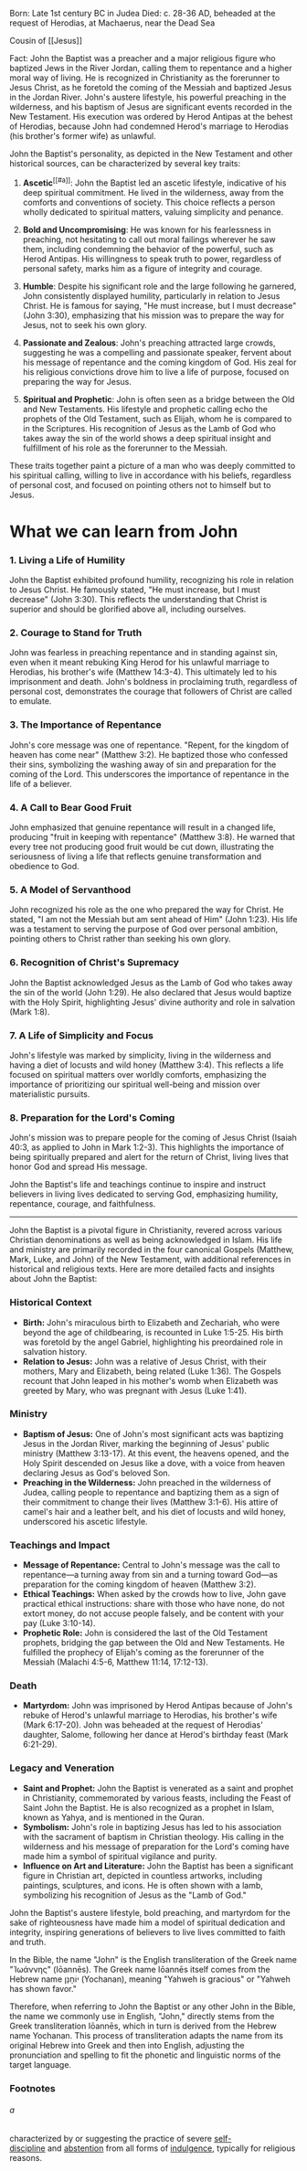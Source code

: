 Born: Late 1st century BC in Judea
Died: c. 28-36 AD, beheaded at the request of Herodias, at Machaerus, near the Dead Sea

Cousin of [[Jesus]]

Fact: John the Baptist was a preacher and a major religious figure who baptized Jews in the River Jordan, calling them to repentance and a higher moral way of living. He is recognized in Christianity as the forerunner to Jesus Christ, as he foretold the coming of the Messiah and baptized Jesus in the Jordan River. John's austere lifestyle, his powerful preaching in the wilderness, and his baptism of Jesus are significant events recorded in the New Testament. His execution was ordered by Herod Antipas at the behest of Herodias, because John had condemned Herod's marriage to Herodias (his brother's former wife) as unlawful.

John the Baptist's personality, as depicted in the New Testament and other historical sources, can be characterized by several key traits:

1. **Ascetic**<sup>[[#a]]</sup>: John the Baptist led an ascetic lifestyle, indicative of his deep spiritual commitment. He lived in the wilderness, away from the comforts and conventions of society. This choice reflects a person wholly dedicated to spiritual matters, valuing simplicity and penance.
    
2. **Bold and Uncompromising**: He was known for his fearlessness in preaching, not hesitating to call out moral failings wherever he saw them, including condemning the behavior of the powerful, such as Herod Antipas. His willingness to speak truth to power, regardless of personal safety, marks him as a figure of integrity and courage.
    
3. **Humble**: Despite his significant role and the large following he garnered, John consistently displayed humility, particularly in relation to Jesus Christ. He is famous for saying, "He must increase, but I must decrease" (John 3:30), emphasizing that his mission was to prepare the way for Jesus, not to seek his own glory.
    
4. **Passionate and Zealous**: John's preaching attracted large crowds, suggesting he was a compelling and passionate speaker, fervent about his message of repentance and the coming kingdom of God. His zeal for his religious convictions drove him to live a life of purpose, focused on preparing the way for Jesus.
    
5. **Spiritual and Prophetic**: John is often seen as a bridge between the Old and New Testaments. His lifestyle and prophetic calling echo the prophets of the Old Testament, such as Elijah, whom he is compared to in the Scriptures. His recognition of Jesus as the Lamb of God who takes away the sin of the world shows a deep spiritual insight and fulfillment of his role as the forerunner to the Messiah.
    

These traits together paint a picture of a man who was deeply committed to his spiritual calling, willing to live in accordance with his beliefs, regardless of personal cost, and focused on pointing others not to himself but to Jesus.

# What we can learn from John
### 1. **Living a Life of Humility**

John the Baptist exhibited profound humility, recognizing his role in relation to Jesus Christ. He famously stated, "He must increase, but I must decrease" (John 3:30). This reflects the understanding that Christ is superior and should be glorified above all, including ourselves.

### 2. **Courage to Stand for Truth**

John was fearless in preaching repentance and in standing against sin, even when it meant rebuking King Herod for his unlawful marriage to Herodias, his brother's wife (Matthew 14:3-4). This ultimately led to his imprisonment and death. John's boldness in proclaiming truth, regardless of personal cost, demonstrates the courage that followers of Christ are called to emulate.

### 3. **The Importance of Repentance**

John's core message was one of repentance. "Repent, for the kingdom of heaven has come near" (Matthew 3:2). He baptized those who confessed their sins, symbolizing the washing away of sin and preparation for the coming of the Lord. This underscores the importance of repentance in the life of a believer.

### 4. **A Call to Bear Good Fruit**

John emphasized that genuine repentance will result in a changed life, producing "fruit in keeping with repentance" (Matthew 3:8). He warned that every tree not producing good fruit would be cut down, illustrating the seriousness of living a life that reflects genuine transformation and obedience to God.

### 5. **A Model of Servanthood**

John recognized his role as the one who prepared the way for Christ. He stated, "I am not the Messiah but am sent ahead of Him" (John 1:23). His life was a testament to serving the purpose of God over personal ambition, pointing others to Christ rather than seeking his own glory.

### 6. **Recognition of Christ's Supremacy**

John the Baptist acknowledged Jesus as the Lamb of God who takes away the sin of the world (John 1:29). He also declared that Jesus would baptize with the Holy Spirit, highlighting Jesus' divine authority and role in salvation (Mark 1:8).

### 7. **A Life of Simplicity and Focus**

John's lifestyle was marked by simplicity, living in the wilderness and having a diet of locusts and wild honey (Matthew 3:4). This reflects a life focused on spiritual matters over worldly comforts, emphasizing the importance of prioritizing our spiritual well-being and mission over materialistic pursuits.

### 8. **Preparation for the Lord's Coming**

John's mission was to prepare people for the coming of Jesus Christ (Isaiah 40:3, as applied to John in Mark 1:2-3). This highlights the importance of being spiritually prepared and alert for the return of Christ, living lives that honor God and spread His message.

John the Baptist's life and teachings continue to inspire and instruct believers in living lives dedicated to serving God, emphasizing humility, repentance, courage, and faithfulness.

***

John the Baptist is a pivotal figure in Christianity, revered across various Christian denominations as well as being acknowledged in Islam. His life and ministry are primarily recorded in the four canonical Gospels (Matthew, Mark, Luke, and John) of the New Testament, with additional references in historical and religious texts. Here are more detailed facts and insights about John the Baptist:

### Historical Context

- **Birth:** John's miraculous birth to Elizabeth and Zechariah, who were beyond the age of childbearing, is recounted in Luke 1:5-25. His birth was foretold by the angel Gabriel, highlighting his preordained role in salvation history.
- **Relation to Jesus:** John was a relative of Jesus Christ, with their mothers, Mary and Elizabeth, being related (Luke 1:36). The Gospels recount that John leaped in his mother's womb when Elizabeth was greeted by Mary, who was pregnant with Jesus (Luke 1:41).

### Ministry

- **Baptism of Jesus:** One of John's most significant acts was baptizing Jesus in the Jordan River, marking the beginning of Jesus' public ministry (Matthew 3:13-17). At this event, the heavens opened, and the Holy Spirit descended on Jesus like a dove, with a voice from heaven declaring Jesus as God's beloved Son. 
- **Preaching in the Wilderness:** John preached in the wilderness of Judea, calling people to repentance and baptizing them as a sign of their commitment to change their lives (Matthew 3:1-6). His attire of camel's hair and a leather belt, and his diet of locusts and wild honey, underscored his ascetic lifestyle.

### Teachings and Impact

- **Message of Repentance:** Central to John's message was the call to repentance—a turning away from sin and a turning toward God—as preparation for the coming kingdom of heaven (Matthew 3:2).
- **Ethical Teachings:** When asked by the crowds how to live, John gave practical ethical instructions: share with those who have none, do not extort money, do not accuse people falsely, and be content with your pay (Luke 3:10-14).
- **Prophetic Role:** John is considered the last of the Old Testament prophets, bridging the gap between the Old and New Testaments. He fulfilled the prophecy of Elijah's coming as the forerunner of the Messiah (Malachi 4:5-6, Matthew 11:14, 17:12-13).

### Death

- **Martyrdom:** John was imprisoned by Herod Antipas because of John's rebuke of Herod's unlawful marriage to Herodias, his brother's wife (Mark 6:17-20). John was beheaded at the request of Herodias' daughter, Salome, following her dance at Herod's birthday feast (Mark 6:21-29).

### Legacy and Veneration

- **Saint and Prophet:** John the Baptist is venerated as a saint and prophet in Christianity, commemorated by various feasts, including the Feast of Saint John the Baptist. He is also recognized as a prophet in Islam, known as Yahya, and is mentioned in the Quran.
- **Symbolism:** John's role in baptizing Jesus has led to his association with the sacrament of baptism in Christian theology. His calling in the wilderness and his message of preparation for the Lord's coming have made him a symbol of spiritual vigilance and purity.
- **Influence on Art and Literature:** John the Baptist has been a significant figure in Christian art, depicted in countless artworks, including paintings, sculptures, and icons. He is often shown with a lamb, symbolizing his recognition of Jesus as the "Lamb of God."

John the Baptist's austere lifestyle, bold preaching, and martyrdom for the sake of righteousness have made him a model of spiritual dedication and integrity, inspiring generations of believers to live lives committed to faith and truth.

In the Bible, the name "John" is the English transliteration of the Greek name "Ἰωάννης" (Iōannēs). The Greek name Iōannēs itself comes from the Hebrew name יוֹחָנָן (Yochanan), meaning "Yahweh is gracious" or "Yahweh has shown favor."

Therefore, when referring to John the Baptist or any other John in the Bible, the name we commonly use in English, "John," directly stems from the Greek transliteration Iōannēs, which in turn is derived from the Hebrew name Yochanan. This process of transliteration adapts the name from its original Hebrew into Greek and then into English, adjusting the pronunciation and spelling to fit the phonetic and linguistic norms of the target language.


### Footnotes
###### a
characterized by or suggesting the practice of severe [self-discipline](https://www.google.com/search?sca_esv=ffb514d24184130b&sxsrf=ACQVn09SGHNXCdiuy3sJx7QegSzclt-2_w:1708404849775&q=self-discipline&si=AKbGX_o9ngrGQESbgzxxBTCfYTfuOtddwKETfgz76dfjSkABb86DFAj_HeQKh5bIxMy3mF1OoMTLoJnSbgdS4W67320y51NO03OHY5fukIjHhGnM6TXULBJsFmw47u6xjOttnndHCA7q&expnd=1) and [abstention](https://www.google.com/search?sca_esv=ffb514d24184130b&sxsrf=ACQVn09SGHNXCdiuy3sJx7QegSzclt-2_w:1708404849775&q=abstention&si=AKbGX_pvY3MWP4azJI0Z_NruCLb8sLOl8pjFLjx08H3ZWxDCkjDSHqFFSz4-bv5CeK1HXSH2Lp226X4JAdSgtEpGq0w_XAxxJd8l9DI_GwX-Yhx2XieRb0s%3D&expnd=1) from all forms of [indulgence](https://www.google.com/search?sca_esv=ffb514d24184130b&sxsrf=ACQVn09SGHNXCdiuy3sJx7QegSzclt-2_w:1708404849775&q=indulgence&si=AKbGX_pvY3MWP4azJI0Z_NruCLb85LkKwCdfjZtmxhbdJUvnb8x2Z3P8zu0z9KWJgmIg-nGrR_LXlhZB7txiQsGGj4ZJ9r0K2Wk5P-NAefccJDcVbstpQZs%3D&expnd=1), typically for religious reasons.